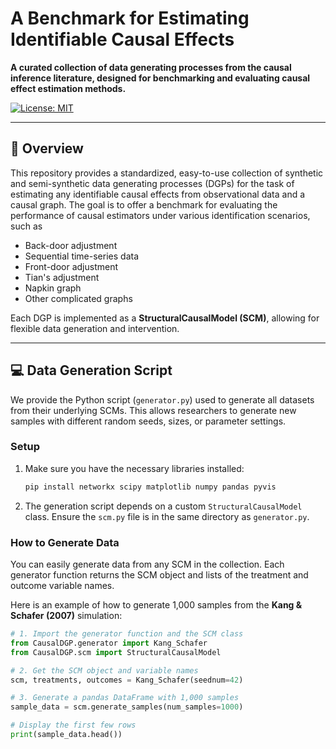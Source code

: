 # A Benchmark for Estimating Identifiable Causal Effects

**A curated collection of data generating processes from the causal inference literature, designed for benchmarking and evaluating causal effect estimation methods.**

[![License: MIT](https://img.shields.io/badge/License-MIT-yellow.svg)](https://opensource.org/licenses/MIT)

---

## 📖 Overview

This repository provides a standardized, easy-to-use collection of synthetic and semi-synthetic data generating processes (DGPs) for the task of estimating any identifiable causal effects from observational data and a causal graph. The goal is to offer a benchmark for evaluating the performance of causal estimators under various identification scenarios, such as

* Back-door adjustment
* Sequential time-series data 
* Front-door adjustment 
* Tian's adjustment 
* Napkin graph 
* Other complicated graphs

Each DGP is implemented as a **StructuralCausalModel (SCM)**, allowing for flexible data generation and intervention.

---

## 💻 Data Generation Script

We provide the Python script (`generator.py`) used to generate all datasets from their underlying SCMs. This allows researchers to generate new samples with different random seeds, sizes, or parameter settings.

### Setup

1.  Make sure you have the necessary libraries installed:
    ```bash
    pip install networkx scipy matplotlib numpy pandas pyvis
    ```
2.  The generation script depends on a custom `StructuralCausalModel` class. Ensure the `scm.py` file is in the same directory as `generator.py`.

### How to Generate Data

You can easily generate data from any SCM in the collection. Each generator function returns the SCM object and lists of the treatment and outcome variable names.

Here is an example of how to generate 1,000 samples from the **Kang & Schafer (2007)** simulation:

```python
# 1. Import the generator function and the SCM class
from CausalDGP.generator import Kang_Schafer
from CausalDGP.scm import StructuralCausalModel

# 2. Get the SCM object and variable names
scm, treatments, outcomes = Kang_Schafer(seednum=42)

# 3. Generate a pandas DataFrame with 1,000 samples
sample_data = scm.generate_samples(num_samples=1000)

# Display the first few rows
print(sample_data.head())